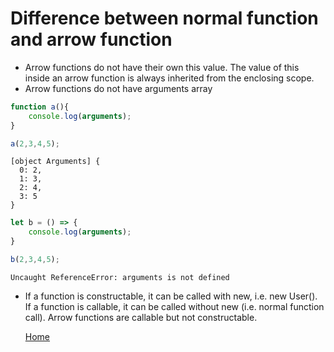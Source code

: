# Difference between normal function and arrow function

- Arrow functions do not have their own this value. The value of this inside an arrow function is always inherited from the enclosing scope.
- Arrow functions do not have arguments array  

```js
function a(){
	console.log(arguments);
}

a(2,3,4,5);
```

```
[object Arguments] {
  0: 2,
  1: 3,
  2: 4,
  3: 5
}
```

```js
let b = () => {
	console.log(arguments);
}

b(2,3,4,5);
```

```
Uncaught ReferenceError: arguments is not defined
```

- If a function is constructable, it can be called with new, i.e. new User(). If a function is callable, it can be called without new (i.e. normal function call). Arrow functions are callable but not constructable.
  
  
  [Home](https://github.com/subratsir/DSA-JavaScript/blob/main/subratsir/README.md)

         
         
         

